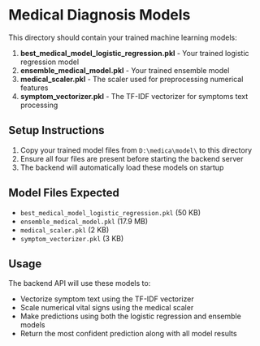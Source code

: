 # Medical Diagnosis Models

This directory should contain your trained machine learning models:

1. **best_medical_model_logistic_regression.pkl** - Your trained logistic regression model
2. **ensemble_medical_model.pkl** - Your trained ensemble model
3. **medical_scaler.pkl** - The scaler used for preprocessing numerical features
4. **symptom_vectorizer.pkl** - The TF-IDF vectorizer for symptoms text processing

## Setup Instructions

1. Copy your trained model files from `D:\medica\model\` to this directory
2. Ensure all four files are present before starting the backend server
3. The backend will automatically load these models on startup

## Model Files Expected

- `best_medical_model_logistic_regression.pkl` (50 KB)
- `ensemble_medical_model.pkl` (17.9 MB)
- `medical_scaler.pkl` (2 KB)
- `symptom_vectorizer.pkl` (3 KB)

## Usage

The backend API will use these models to:
- Vectorize symptom text using the TF-IDF vectorizer
- Scale numerical vital signs using the medical scaler
- Make predictions using both the logistic regression and ensemble models
- Return the most confident prediction along with all model results